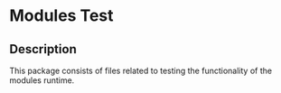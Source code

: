 # Modules Test

## Description
This package consists of files related to testing the functionality of the modules runtime.